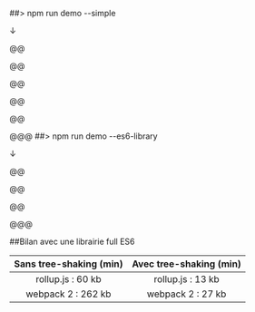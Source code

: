##> npm run demo --simple

↓

@@
<!-- .slide: data-background-image="img/simple-demo/1.png" data-background-size="contain"-->

@@
<!-- .slide: data-background-image="img/simple-demo/2.png" data-background-size="contain"-->

@@
<!-- .slide: data-background-image="img/simple-demo/3.png" data-background-size="contain"-->

@@
<!-- .slide: data-background-image="img/simple-demo/4.png" data-background-size="contain"-->

@@
<!-- .slide: data-background-image="img/simple-demo/5.png" data-background-size="contain"-->

@@@
##> npm run demo --es6-library

↓

@@
<!-- .slide: data-background-image="img/advanced-demo/1.png" data-background-size="contain"-->

@@
<!-- .slide: data-background-image="img/advanced-demo/2.png" data-background-size="contain"-->

@@
<!-- .slide: data-background-image="img/advanced-demo/3.png" data-background-size="contain"-->

@@@

##Bilan avec une librairie full ES6

| Sans tree-shaking (min) | Avec tree-shaking (min) |
|:---------:|:---------:|
| rollup.js : 60 kb | rollup.js : 13 kb |
| webpack 2 : 262 kb | webpack 2 : 27 kb |
